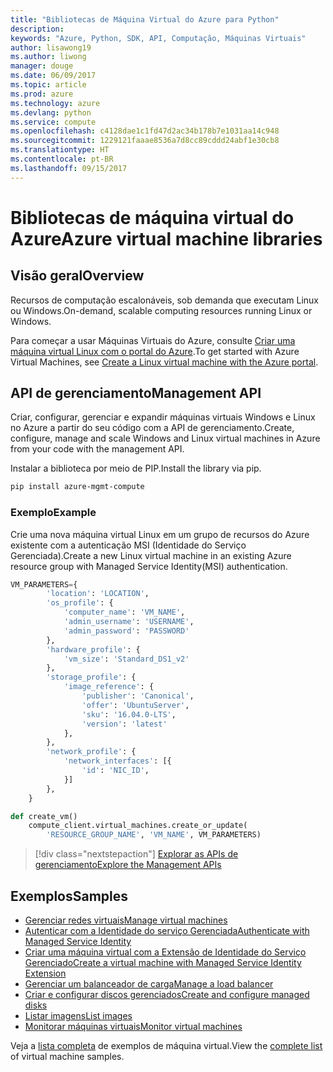 ```yaml
---
title: "Bibliotecas de Máquina Virtual do Azure para Python"
description: 
keywords: "Azure, Python, SDK, API, Computação, Máquinas Virtuais"
author: lisawong19
ms.author: liwong
manager: douge
ms.date: 06/09/2017
ms.topic: article
ms.prod: azure
ms.technology: azure
ms.devlang: python
ms.service: compute
ms.openlocfilehash: c4128dae1c1fd47d2ac34b178b7e1031aa14c948
ms.sourcegitcommit: 1229121faaae8536a7d8cc89cddd24abf1e30cb8
ms.translationtype: HT
ms.contentlocale: pt-BR
ms.lasthandoff: 09/15/2017
---
```

# <a name="azure-virtual-machine-libraries"></a><span data-ttu-id="b3c54-103">Bibliotecas de máquina virtual do Azure</span><span class="sxs-lookup"><span data-stu-id="b3c54-103">Azure virtual machine libraries</span></span>

## <a name="overview"></a><span data-ttu-id="b3c54-104">Visão geral</span><span class="sxs-lookup"><span data-stu-id="b3c54-104">Overview</span></span>

<span data-ttu-id="b3c54-105">Recursos de computação escalonáveis, sob demanda que executam Linux ou Windows.</span><span class="sxs-lookup"><span data-stu-id="b3c54-105">On-demand, scalable computing resources running Linux or Windows.</span></span>

<span data-ttu-id="b3c54-106">Para começar a usar Máquinas Virtuais do Azure, consulte [Criar uma máquina virtual Linux com o portal do Azure](/azure/virtual-machines/linux/quick-create-portal).</span><span class="sxs-lookup"><span data-stu-id="b3c54-106">To get started with Azure Virtual Machines, see [Create a Linux virtual machine with the Azure portal](/azure/virtual-machines/linux/quick-create-portal).</span></span>

## <a name="management-api"></a><span data-ttu-id="b3c54-107">API de gerenciamento</span><span class="sxs-lookup"><span data-stu-id="b3c54-107">Management API</span></span>

<span data-ttu-id="b3c54-108">Criar, configurar, gerenciar e expandir máquinas virtuais Windows e Linux no Azure a partir do seu código com a API de gerenciamento.</span><span class="sxs-lookup"><span data-stu-id="b3c54-108">Create, configure, manage and scale Windows and Linux virtual machines in Azure from your code with the management API.</span></span>

<span data-ttu-id="b3c54-109">Instalar a biblioteca por meio de PIP.</span><span class="sxs-lookup"><span data-stu-id="b3c54-109">Install the library via pip.</span></span>

```bash
pip install azure-mgmt-compute 
```   

### <a name="example"></a><span data-ttu-id="b3c54-110">Exemplo</span><span class="sxs-lookup"><span data-stu-id="b3c54-110">Example</span></span>

<span data-ttu-id="b3c54-111">Crie uma nova máquina virtual Linux em um grupo de recursos do Azure existente com a autenticação MSI (Identidade do Serviço Gerenciada).</span><span class="sxs-lookup"><span data-stu-id="b3c54-111">Create a new Linux virtual machine in an existing Azure resource group with Managed Service Identity(MSI) authentication.</span></span>

```python
VM_PARAMETERS={
        'location': 'LOCATION',
        'os_profile': {
            'computer_name': 'VM_NAME',
            'admin_username': 'USERNAME',
            'admin_password': 'PASSWORD'
        },
        'hardware_profile': {
            'vm_size': 'Standard_DS1_v2'
        },
        'storage_profile': {
            'image_reference': {
                'publisher': 'Canonical',
                'offer': 'UbuntuServer',
                'sku': '16.04.0-LTS',
                'version': 'latest'
            },
        },
        'network_profile': {
            'network_interfaces': [{
                'id': 'NIC_ID',
            }]
        },
    }

def create_vm()
    compute_client.virtual_machines.create_or_update(
        'RESOURCE_GROUP_NAME', 'VM_NAME', VM_PARAMETERS)
```

> [!div class="nextstepaction"]
> [<span data-ttu-id="b3c54-112">Explorar as APIs de gerenciamento</span><span class="sxs-lookup"><span data-stu-id="b3c54-112">Explore the Management APIs</span></span>](/python/api/overview/azure/virtualmachines/managementlibrary)

## <a name="samples"></a><span data-ttu-id="b3c54-113">Exemplos</span><span class="sxs-lookup"><span data-stu-id="b3c54-113">Samples</span></span>

* <span data-ttu-id="b3c54-114">[Gerenciar redes virtuais][1]</span><span class="sxs-lookup"><span data-stu-id="b3c54-114">[Manage virtual machines][1]</span></span>
* <span data-ttu-id="b3c54-115">[Autenticar com a Identidade do serviço Gerenciada][2]</span><span class="sxs-lookup"><span data-stu-id="b3c54-115">[Authenticate with Managed Service Identity][2]</span></span>
* <span data-ttu-id="b3c54-116">[Criar uma máquina virtual com a Extensão de Identidade do Serviço Gerenciado][3]</span><span class="sxs-lookup"><span data-stu-id="b3c54-116">[Create a virtual machine with Managed Service Identity Extension][3]</span></span>
* <span data-ttu-id="b3c54-117">[Gerenciar um balanceador de carga][4]</span><span class="sxs-lookup"><span data-stu-id="b3c54-117">[Manage a load balancer][4]</span></span>
* <span data-ttu-id="b3c54-118">[Criar e configurar discos gerenciados][5]</span><span class="sxs-lookup"><span data-stu-id="b3c54-118">[Create and configure managed disks][5]</span></span>
* <span data-ttu-id="b3c54-119">[Listar imagens][6]</span><span class="sxs-lookup"><span data-stu-id="b3c54-119">[List images][6]</span></span> 
* <span data-ttu-id="b3c54-120">[Monitorar máquinas virtuais][7]</span><span class="sxs-lookup"><span data-stu-id="b3c54-120">[Monitor virtual machines][7]</span></span>

<span data-ttu-id="b3c54-121">Veja a [lista completa](https://azure.microsoft.com/resources/samples/?platform=python&term=virtual-machines) de exemplos de máquina virtual.</span><span class="sxs-lookup"><span data-stu-id="b3c54-121">View the [complete list](https://azure.microsoft.com/resources/samples/?platform=python&term=virtual-machines) of virtual machine samples.</span></span>

[1]: https://azure.microsoft.com/resources/samples/virtual-machines-python-manage/
[2]: https://github.com/Azure-Samples/resource-manager-python-manage-resources-with-msi
[3]: https://github.com/Azure-Samples/compute-python-msi-vm
[4]: https://azure.microsoft.com/resources/samples/network-python-manage-loadbalancer
[5]: ../docs-ref-conceptual/python-sdk-azure-samples-managed-disks.md
[6]: ../docs-ref-conceptual/python-sdk-azure-samples-list-images.md
[7]: ../docs-ref-conceptual/python-sdk-azure-samples-monitor-vms.md